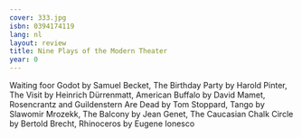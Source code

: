 ```yaml
---
cover: 333.jpg
isbn: 0394174119
lang: nl
layout: review
title: Nine Plays of the Modern Theater
year: 0
---
```

Waiting foor Godot by Samuel Becket, 
The Birthday Party by Harold Pinter, 
The Visit by Heinrich Dürrenmatt, 
American Buffalo by David Mamet, 
Rosencrantz and Guildenstern Are Dead by Tom Stoppard, 
Tango by Slawomir Mrozekk,
The Balcony by Jean Genet,
The Caucasian Chalk Circle by Bertold Brecht,
Rhinoceros by Eugene Ionesco
